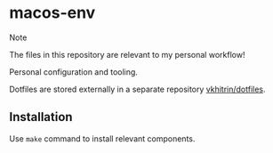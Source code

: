 # macos-env

> [!NOTE]
> The files in this repository are relevant to my personal workflow!

Personal configuration and tooling.

Dotfiles are stored externally in a separate repository [vkhitrin/dotfiles](https://github.com/vkhitrin/dotfiles).

## Installation

Use `make` command to install relevant components.
